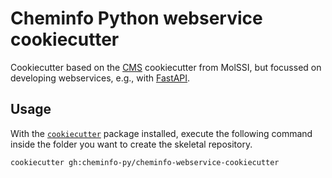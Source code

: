 # Cheminfo Python webservice cookiecutter

Cookiecutter based on the [CMS](https://github.com/MolSSI/cookiecutter-cms) cookiecutter from MolSSI, but focussed on developing webservices, e.g., with [FastAPI](https://github.com/tiangolo/fastapi).

## Usage

With the [`cookiecutter`](https://cookiecutter.readthedocs.io/en/latest/installation.html#install-cookiecutter) package installed,
execute the following command inside the folder you want to create the skeletal repository.

```bash
cookiecutter gh:cheminfo-py/cheminfo-webservice-cookiecutter
```